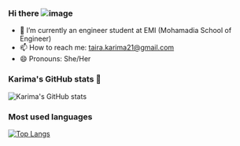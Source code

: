 ### Hi there ![image](https://github.com/TKarima22/TKarima22/assets/98661875/c906c390-d0b9-4287-bd71-96251f015a8f)


- 🔭 I’m currently an engineer student at EMI (Mohamadia School of Engineer)
- 📫 How to reach me: taira.karima21@gmail.com
- 😄 Pronouns: She/Her



### Karima's GitHub stats 👾
![Karima's GitHub stats](https://github-readme-stats.vercel.app/api?username=TKarima22&show_icons=true&theme=dracula)

### Most used languages 
[![Top Langs](https://github-readme-stats.vercel.app/api/top-langs/?username=TKarima22&layout=donut)](https://github.com/anuraghazra/github-readme-stats)

